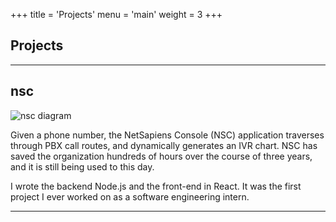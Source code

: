 +++
title = 'Projects'
menu = 'main'
weight = 3
+++

## Projects

---

## nsc

![nsc diagram](/images/nsc.png)

Given a phone number, the NetSapiens Console (NSC) application traverses through PBX call routes, and dynamically generates an IVR chart. NSC has saved the organization hundreds of hours over the course of three years, and it is still being used to this day.

I wrote the backend Node.js and the front-end in React. It was the first project I ever worked on as a software engineering intern.

---
